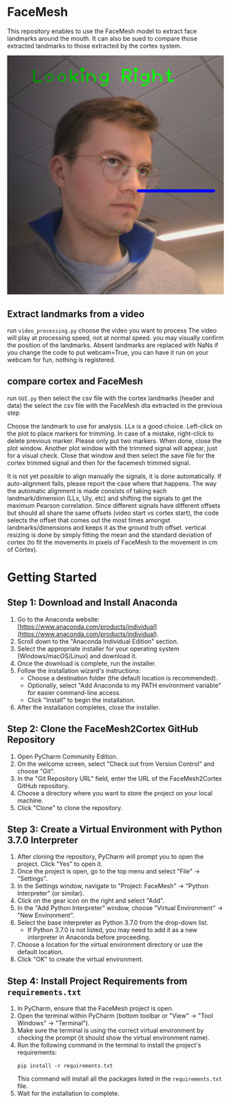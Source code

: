# FaceMesh
 
This repository enables to use the FaceMesh model to extract face landmarks around the mouth. It can also be sued to compare those extracted landmarks to those extracted by the cortex system.

![](Antoine_facemesh.png)

## Extract landmarks from a video
run `video_processing.py`
choose the video you want to process
The video will play at processing speed, not at normal speed. you may visually confirm the position of the landmarks. Absent landmarks are replaced with NaNs
if you change the code to put webcam=True, you can have it run on your webcam for fun, nothing is registered.

## compare cortex and FaceMesh
run `GUI.py`
then select the csv file with the cortex landmarks (header and data)
the select the csv file with the FaceMesh dta extracted in the previous step

Choose the landmark to use for analysis. LLx is a good choice.
Left-click on the plot to place markers for trimming. In case of a mistake, right-click to delete previous marker. Please only put two markers. When done, close the plot window. 
Another plot window with the trimmed signal will appear, just for a visual check. Close that window and then select the save file for the cortex trimmed signal and then for the facemesh trimmed signal.

It is not yet possible to align manually the signals, it is done automatically. If auto-alignment fails, please report the case where that happens.
The way the automatic alignment is made consists of taking each landmark/dimension (LLx, Uly, etc) and shifting the signals to get the maximum Pearson correlation. Since different signals have different offsets but should all share the same offsets (video start vs cortex start), the code selects the offset that comes out the most times amongst landmarks/dimensions and keeps it as the ground truth offset.
vertical resizing is done by simply fitting the mean and the standard deviation of cortex (to fit the movements in pixels of FaceMesh to the movement in cm of Cortex).

# Getting Started

## Step 1: Download and Install Anaconda
1. Go to the Anaconda website: [https://www.anaconda.com/products/individual](https://www.anaconda.com/products/individual).
2. Scroll down to the "Anaconda Individual Edition" section.
3. Select the appropriate installer for your operating system (Windows/macOS/Linux) and download it.
4. Once the download is complete, run the installer.
5. Follow the installation wizard's instructions:
   - Choose a destination folder (the default location is recommended).
   - Optionally, select "Add Anaconda to my PATH environment variable" for easier command-line access.
   - Click "Install" to begin the installation.
6. After the installation completes, close the installer.

## Step 2: Clone the FaceMesh2Cortex GitHub Repository
1. Open PyCharm Community Edition.
2. On the welcome screen, select "Check out from Version Control" and choose "Git".
3. In the "Git Repository URL" field, enter the URL of the FaceMesh2Cortex GitHub repository.
4. Choose a directory where you want to store the project on your local machine.
5. Click "Clone" to clone the repository.

## Step 3: Create a Virtual Environment with Python 3.7.0 Interpreter
1. After cloning the repository, PyCharm will prompt you to open the project. Click "Yes" to open it.
2. Once the project is open, go to the top menu and select "File" -> "Settings".
3. In the Settings window, navigate to "Project: FaceMesh" -> "Python Interpreter" (or similar).
4. Click on the gear icon on the right and select "Add".
5. In the "Add Python Interpreter" window, choose "Virtual Environment" -> "New Environment".
6. Select the base interpreter as Python 3.7.0 from the drop-down list.
   - If Python 3.7.0 is not listed, you may need to add it as a new interpreter in Anaconda before proceeding.
7. Choose a location for the virtual environment directory or use the default location.
8. Click "OK" to create the virtual environment.

## Step 4: Install Project Requirements from `requirements.txt`
1. In PyCharm, ensure that the FaceMesh project is open.
2. Open the terminal within PyCharm (bottom toolbar or "View" -> "Tool Windows" -> "Terminal").
3. Make sure the terminal is using the correct virtual environment by checking the prompt (it should show the virtual environment name).
4. Run the following command in the terminal to install the project's requirements:
   ```
   pip install -r requirements.txt
   ```
   This command will install all the packages listed in the `requirements.txt` file.
5. Wait for the installation to complete.
